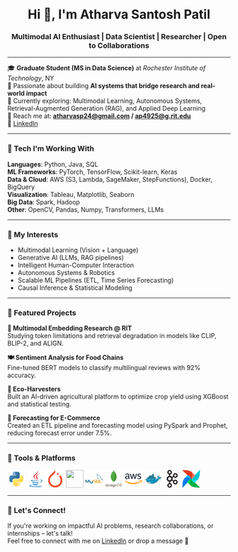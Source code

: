 <h1 align="center">Hi 👋, I'm Atharva Santosh Patil</h1>
<h3 align="center">Multimodal AI Enthusiast | Data Scientist | Researcher | Open to Collaborations</h3>

---

🎓 **Graduate Student (MS in Data Science)** at *Rochester Institute of Technology*, NY  
📌 Passionate about building **AI systems that bridge research and real-world impact**  
📍 Currently exploring: Multimodal Learning, Autonomous Systems, Retrieval-Augmented Generation (RAG), and Applied Deep Learning  
📨 Reach me at: **atharvasp24@gmail.com / ap4925@g.rit.edu**  
🔗 [LinkedIn]([https://www.linkedin.com/in/atharva-patil](https://www.linkedin.com/in/atharva-patil-420660200/))

---

### 🚀 Tech I'm Working With

**Languages**: Python, Java, SQL  
**ML Frameworks**: PyTorch, TensorFlow, Scikit-learn, Keras  
**Data & Cloud**: AWS (S3, Lambda, SageMaker, StepFunctions), Docker, BigQuery  
**Visualization**: Tableau, Matplotlib, Seaborn  
**Big Data**: Spark, Hadoop  
**Other**: OpenCV, Pandas, Numpy, Transformers, LLMs

---

### 🧠 My Interests
- Multimodal Learning (Vision + Language)
- Generative AI (LLMs, RAG pipelines)
- Intelligent Human-Computer Interaction
- Autonomous Systems & Robotics
- Scalable ML Pipelines (ETL, Time Series Forecasting)
- Causal Inference & Statistical Modeling

---

### 📌 Featured Projects

**🔬 Multimodal Embedding Research @ RIT**  
Studying token limitations and retrieval degradation in models like CLIP, BLIP-2, and ALIGN.

**🍽 Sentiment Analysis for Food Chains**  
Fine-tuned BERT models to classify multilingual reviews with 92% accuracy.

**🌾 Eco-Harvesters**  
Built an AI-driven agricultural platform to optimize crop yield using XGBoost and statistical testing.

**🛒 Forecasting for E-Commerce**  
Created an ETL pipeline and forecasting model using PySpark and Prophet, reducing forecast error under 7.5%.

---

### 🧰 Tools & Platforms

<p align="left">
  <img src="https://raw.githubusercontent.com/devicons/devicon/master/icons/python/python-original.svg" width="40" height="40"/>
  <img src="https://raw.githubusercontent.com/devicons/devicon/master/icons/java/java-original.svg" width="40" height="40"/>
  <img src="https://raw.githubusercontent.com/devicons/devicon/master/icons/pytorch/pytorch-original.svg" width="40" height="40"/>
  <img src="https://www.vectorlogo.zone/logos/tensorflow/tensorflow-icon.svg" width="40" height="40"/>
  <img src="https://raw.githubusercontent.com/devicons/devicon/master/icons/mysql/mysql-original-wordmark.svg" width="40" height="40"/>
  <img src="https://raw.githubusercontent.com/devicons/devicon/master/icons/mongodb/mongodb-original-wordmark.svg" width="40" height="40"/>
  <img src="https://raw.githubusercontent.com/devicons/devicon/master/icons/amazonwebservices/amazonwebservices-original-wordmark.svg" width="40" height="40"/>
  <img src="https://raw.githubusercontent.com/devicons/devicon/master/icons/docker/docker-original.svg" width="40" height="40"/>
  <img src="https://raw.githubusercontent.com/devicons/devicon/master/icons/apachekafka/apachekafka-original.svg" width="40" height="40"/>
  <img src="https://raw.githubusercontent.com/devicons/devicon/master/icons/apacheairflow/apacheairflow-original.svg" width="40" height="40"/>
</p>

---

### 🤝 Let's Connect!

If you're working on impactful AI problems, research collaborations, or internships – let's talk!  
Feel free to connect with me on [LinkedIn](https://www.linkedin.com/in/atharva-patil) or drop a message 💬
